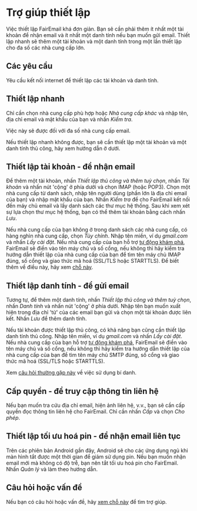 # Trợ giúp thiết lập

Việc thiết lập FairEmail khá đơn giản. Bạn sẽ cần phải thêm ít nhất một tài khoản để nhận email và ít nhất một danh tính nếu bạn muốn gửi email. Thiết lập nhanh sẽ thêm một tài khoản và một danh tính trong một lần thiết lập cho đa số các nhà cung cấp lớn.

## Các yêu cầu

Yêu cầu kết nối internet để thiết lập các tài khoản và danh tính.

## Thiết lập nhanh

Chỉ cần chọn nhà cung cấp phù hợp hoặc *Nhà cung cấp khác* và nhập tên, địa chỉ email và mật khẩu của bạn và nhấn *Kiểm tra*.

Việc này sẽ được đối với đa số nhà cung cấp email.

Nếu thiết lập nhanh không được, bạn sẽ cần thiết lập một tài khoản và một danh tính thủ công, hãy xem hướng dẫn ở dưới.

## Thiết lập tài khoản - để nhận email

Để thêm một tài khoản, nhấn *Thiết lập thủ công và thêm tuỳ chọn*, nhấn *Tài khoản* và nhấn nút 'cộng' ở phía dưới và chọn IMAP (hoặc POP3). Chọn một nhà cung cấp từ danh sách, nhập tên người dùng (phần lớn là địa chỉ email của bạn) và nhập mật khẩu của bạn. Nhấn *Kiểm tra* để cho FairEmail kết nối đến máy chủ email và lấy danh sách các thư mục hệ thống. Sau khi xem xét sự lựa chọn thư mục hệ thống, bạn có thể thêm tài khoản bằng cách nhấn *Lưu*.

Nếu nhà cung cấp của bạn không ở trong danh sách các nhà cung cấp, có hàng nghìn nhà cung cấp, chọn *Tùy chỉnh*. Nhập tên miền, ví dụ *gmail.com* và nhấn *Lấy cài đặt*. Nếu nhà cung cấp của bạn hỗ trợ [tự động khám phá](https://tools.ietf.org/html/rfc6186), FairEmail sẽ điền vào tên máy chủ và số cổng, nếu không thì hãy kiểm tra hướng dẫn thiết lập của nhà cung cấp của bạn để tìm tên máy chủ IMAP đúng, số cổng và giao thức mã hoá (SSL/TLS hoặc STARTTLS). Để biết thêm về điều này, hãy xem [chỗ này](https://github.com/34j/FairEmailFree/blob/master/FAQ.md#authorizing-accounts).

## Thiết lập danh tính - để gửi email

Tương tự, để thêm một danh tính, nhấn *Thiết lập thủ công và thêm tuỳ chọn*, nhấn *Danh tính* và nhấn nút 'cộng' ở phía dưới. Nhập tên bạn muốn xuất hiện trong địa chỉ 'từ' của các email bạn gửi và chọn một tài khoản được liên kết. Nhấn *Lưu* để thêm danh tính.

Nếu tài khoản được thiết lập thủ công, có khả năng bạn cũng cần thiết lập danh tính thủ công. Nhập tên miền, ví dụ *gmail.com* và nhấn *Lấy cài đặt*. Nếu nhà cung cấp của bạn hỗ trợ [tự động khám phá](https://tools.ietf.org/html/rfc6186), FairEmail sẽ điền vào tên máy chủ và số cổng, nếu không thì hãy kiểm tra hướng dẫn thiết lập của nhà cung cấp của bạn để tìm tên máy chủ SMTP đúng, số cổng và giao thức mã hoá (SSL/TLS hoặc STARTTLS).

Xem [câu hỏi thường gặp này](https://github.com/34j/FairEmailFree/blob/master/FAQ.md#FAQ9) về việc sử dụng bí danh.

## Cấp quyền - để truy cập thông tin liên hệ

Nếu bạn muốn tra cứu địa chỉ email, hiện ảnh liên hệ, v.v., bạn sẽ cần cấp quyền đọc thông tin liên hệ cho FairEmail. Chỉ cần nhấn *Cấp* và chọn *Cho phép*.

## Thiết lập tối ưu hoá pin - để nhận email liên tục

Trên các phiên bản Android gần đây, Android sẽ cho các ứng dụng ngủ khi màn hình tắt được một thời gian để giảm sử dụng pin. Nếu bạn muốn nhận email mới mà không có độ trễ, bạn nên tắt tối ưu hoá pin cho FairEmail. Nhấn *Quản lý* và làm theo hướng dẫn.

## Câu hỏi hoặc vấn đề

Nếu bạn có câu hỏi hoặc vấn đề, hãy [xem chỗ này](https://github.com/34j/FairEmailFree/blob/master/FAQ.md) để tìm trợ giúp.